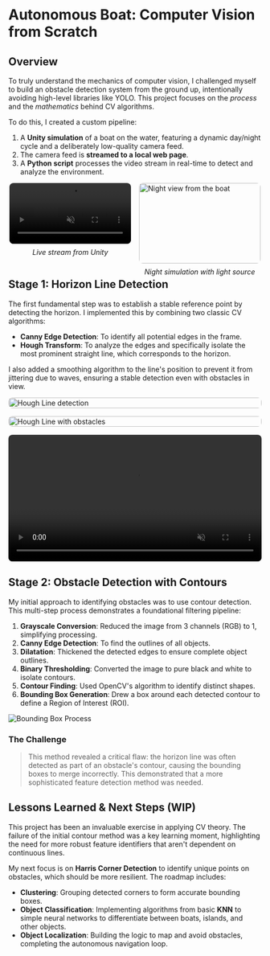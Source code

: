 # Autonomous Boat: Computer Vision from Scratch

## Overview
To truly understand the mechanics of computer vision, I challenged myself to build an obstacle detection system from the ground up, intentionally avoiding high-level libraries like YOLO. This project focuses on the *process* and the *mathematics* behind CV algorithms.

To do this, I created a custom pipeline:
1.  A **Unity simulation** of a boat on the water, featuring a dynamic day/night cycle and a deliberately low-quality camera feed.
2.  The camera feed is **streamed to a local web page**.
3.  A **Python script** processes the video stream in real-time to detect and analyze the environment.

<!-- grid-2 -->
<div style="display: flex; gap: 16px; justify-content: center;">
    <div style="width: 48%; border-radius: 8px;">
        <video src="img/projects/autonomousboat/localhost.mp4" controls loop autoplay muted style="width: 100%; border-radius: 8px;"></video>
        <p style="text-align: center; font-style: italic; margin-top: 0.5rem;">Live stream from Unity</p>
    </div>
    <div style="width: 48%; border-radius: 8px;">
        <img src="img/projects/autonomousboat/night.png" alt="Night view from the boat" style="width: 100%; border-radius: 8px;">
        <p style="text-align: center; font-style: italic; margin-top: 0.5rem;">Night simulation with light source</p>
    </div>
</div>
<!-- end-grid -->

## Stage 1: Horizon Line Detection
The first fundamental step was to establish a stable reference point by detecting the horizon. I implemented this by combining two classic CV algorithms:

- **Canny Edge Detection**: To identify all potential edges in the frame.
- **Hough Transform**: To analyze the edges and specifically isolate the most prominent straight line, which corresponds to the horizon.

I also added a smoothing algorithm to the line's position to prevent it from jittering due to waves, ensuring a stable detection even with obstacles in view.

<div style="display: flex; flex-direction: column; align-items: center; gap: 16px;">
    <img src="img/projects/autonomousboat/houghline.png" alt="Hough Line detection" style="max-width: 600px; width: 100%; border-radius: 8px;">
    <img src="img/projects/autonomousboat/houghline2.png" alt="Hough Line with obstacles" style="max-width: 600px; width: 100%; border-radius: 8px;">
    <video src="img/projects/autonomousboat/houghline.mp4" controls loop autoplay muted style="max-width: 600px; width: 100%; border-radius: 8px;"></video>
</div>

## Stage 2: Obstacle Detection with Contours
My initial approach to identifying obstacles was to use contour detection. This multi-step process demonstrates a foundational filtering pipeline:

1.  **Grayscale Conversion**: Reduced the image from 3 channels (RGB) to 1, simplifying processing.
2.  **Canny Edge Detection**: To find the outlines of all objects.
3.  **Dilatation**: Thickened the detected edges to ensure complete object outlines.
4.  **Binary Thresholding**: Converted the image to pure black and white to isolate contours.
5.  **Contour Finding**: Used OpenCV's algorithm to identify distinct shapes.
6.  **Bounding Box Generation**: Drew a box around each detected contour to define a Region of Interest (ROI).

![Bounding Box Process](img/projects/autonomousboat/boundingbox.png)

### The Challenge
> This method revealed a critical flaw: the horizon line was often detected as part of an obstacle's contour, causing the bounding boxes to merge incorrectly. This demonstrated that a more sophisticated feature detection method was needed.

## Lessons Learned & Next Steps (WIP)
This project has been an invaluable exercise in applying CV theory. The failure of the initial contour method was a key learning moment, highlighting the need for more robust feature identifiers that aren't dependent on continuous lines.

My next focus is on **Harris Corner Detection** to identify unique points on obstacles, which should be more resilient. The roadmap includes:
- **Clustering**: Grouping detected corners to form accurate bounding boxes.
- **Object Classification**: Implementing algorithms from basic **KNN** to simple neural networks to differentiate between boats, islands, and other objects.
- **Object Localization**: Building the logic to map and avoid obstacles, completing the autonomous navigation loop.